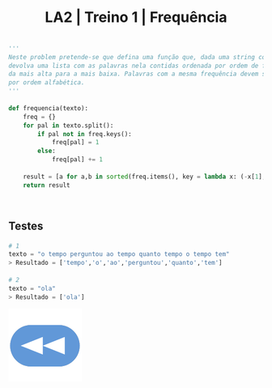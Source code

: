 <h1 style="text-align: center;">LA2 | Treino 1 | Frequência</h1>

```Python

'''
Neste problem pretende-se que defina uma função que, dada uma string com palavras, 
devolva uma lista com as palavras nela contidas ordenada por ordem de frequência,
da mais alta para a mais baixa. Palavras com a mesma frequência devem ser listadas 
por ordem alfabética.
'''

def frequencia(texto):
    freq = {}
    for pal in texto.split():
        if pal not in freq.keys():
            freq[pal] = 1
        else:
            freq[pal] += 1
    
    result = [a for a,b in sorted(freq.items(), key = lambda x: (-x[1], x[0]))]
    return result

```


<br>


## Testes

```Python
# 1
texto = "o tempo perguntou ao tempo quanto tempo o tempo tem"
> Resultado = ['tempo','o','ao','perguntou','quanto','tem']

# 2
texto = "ola"
> Resultado = ['ola']
```

[![retroceder](https://raw.githubusercontent.com/David81820/Recursos-LCC/main/Rewind.png)](https://david81820.github.io/Recursos-LCC/2ano/2sem/LA2/codigo)